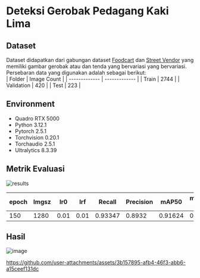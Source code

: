 # Deteksi Gerobak Pedagang Kaki Lima
## Dataset
Dataset didapatkan dari gabungan dataset [Foodcart](https://universe.roboflow.com/barry-aprtz/foodcart-dnty6) dan [Street Vendor](https://universe.roboflow.com/barry-aprtz/street-vendors-6xixf-cll2s/dataset/1) yang memiliki gambar gerobak atau dan tenda yang bervariasi yang bervariasi. Persebaran data yang digunakan adalah sebagai berikut:  
| Folder  | Image Count | 
| ------------- | ------------- |
| Train  | 2744 | 
| Validation | 420 | 
| Test | 223 |

## Environment
- Quadro RTX 5000
- Python 3.12.1
- Pytorch 2.5.1
- Torchvision 0.20.1
- Torchaudio 2.5.1
- Ultralytics 8.3.39

## Metrik Evaluasi
![results](https://github.com/user-attachments/assets/18e945e4-eb5d-4332-88e6-10b7ceb072e5)

| epoch  | Imgsz | lr0  | lrf | Recall  | Precision | mAP50  | mAP50-95 |
| ------------- | ------------- | ------------- | ------------- | ------------- | ------------- | ------------- | ------------- |
| 150  | 1280  | 0.01  | 0.01 | 0.93347  | 0.8932  | 0.91624  | 0.60068  |

## Hasil
![image](https://github.com/user-attachments/assets/61c00312-5f34-40d8-83f6-51544ed585a6)

https://github.com/user-attachments/assets/3b157895-afb4-46f3-abb6-a15ceef131dc




